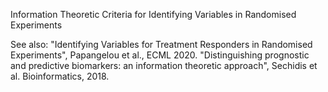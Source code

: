 Information Theoretic Criteria for Identifying Variables in Randomised Experiments

See also:
"Identifying Variables for Treatment Responders in Randomised Experiments", Papangelou et al., ECML 2020.
"Distinguishing prognostic and predictive biomarkers: an information theoretic approach", Sechidis et al. Bioinformatics, 2018.
